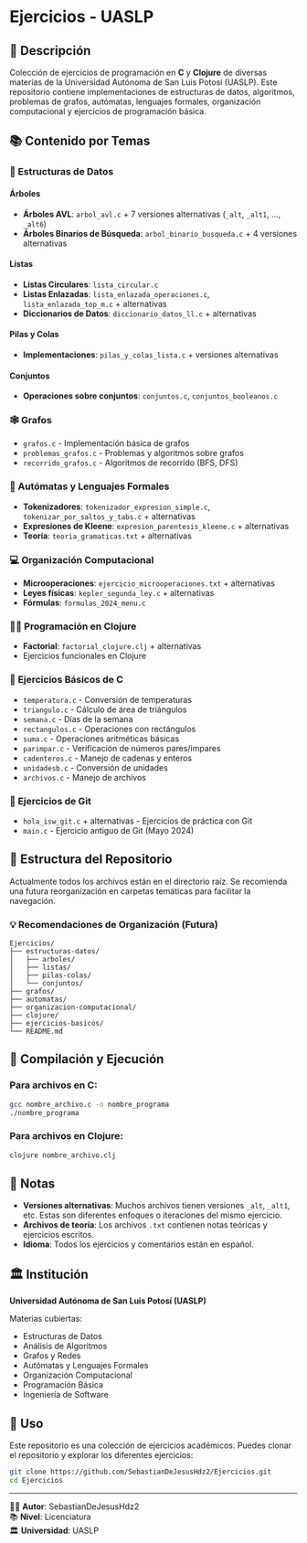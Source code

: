 # Ejercicios - UASLP

## 📖 Descripción

Colección de ejercicios de programación en **C** y **Clojure** de diversas materias de la Universidad Autónoma de San Luis Potosí (UASLP). Este repositorio contiene implementaciones de estructuras de datos, algoritmos, problemas de grafos, autómatas, lenguajes formales, organización computacional y ejercicios de programación básica.

## 📚 Contenido por Temas

### 🌳 Estructuras de Datos

#### Árboles
- **Árboles AVL**: `arbol_avl.c` + 7 versiones alternativas (`_alt`, `_alt1`, ..., `_alt6`)
- **Árboles Binarios de Búsqueda**: `arbol_binario_busqueda.c` + 4 versiones alternativas

#### Listas
- **Listas Circulares**: `lista_circular.c`
- **Listas Enlazadas**: `lista_enlazada_operaciones.c`, `lista_enlazada_top_m.c` + alternativas
- **Diccionarios de Datos**: `diccionario_datos_ll.c` + alternativas

#### Pilas y Colas
- **Implementaciones**: `pilas_y_colas_lista.c` + versiones alternativas

#### Conjuntos
- **Operaciones sobre conjuntos**: `conjuntos.c`, `conjuntos_booleanos.c`

### 🕸️ Grafos
- `grafos.c` - Implementación básica de grafos
- `problemas_grafos.c` - Problemas y algoritmos sobre grafos
- `recorrido_grafos.c` - Algoritmos de recorrido (BFS, DFS)

### 🧠 Autómatas y Lenguajes Formales
- **Tokenizadores**: `tokenizador_expresion_simple.c`, `tokenizar_por_saltos_y_tabs.c` + alternativas
- **Expresiones de Kleene**: `expresion_parentesis_kleene.c` + alternativas
- **Teoría**: `teoria_gramaticas.txt` + alternativas

### 💻 Organización Computacional
- **Microoperaciones**: `ejercicio_microoperaciones.txt` + alternativas
- **Leyes físicas**: `kepler_segunda_ley.c` + alternativas
- **Fórmulas**: `formulas_2024_menu.c`

### 🧑‍💻 Programación en Clojure
- **Factorial**: `factorial_clojure.clj` + alternativas
- Ejercicios funcionales en Clojure

### 👶 Ejercicios Básicos de C
- `temperatura.c` - Conversión de temperaturas
- `triangulo.c` - Cálculo de área de triángulos
- `semana.c` - Días de la semana
- `rectangulos.c` - Operaciones con rectángulos
- `suma.c` - Operaciones aritméticas básicas
- `parimpar.c` - Verificación de números pares/impares
- `cadenteros.c` - Manejo de cadenas y enteros
- `unidadesb.c` - Conversión de unidades
- `archivos.c` - Manejo de archivos

### 🐛 Ejercicios de Git
- `hola_isw_git.c` + alternativas - Ejercicios de práctica con Git
- `main.c` - Ejercicio antiguo de Git (Mayo 2024)

## 📁 Estructura del Repositorio

Actualmente todos los archivos están en el directorio raíz. Se recomienda una futura reorganización en carpetas temáticas para facilitar la navegación.

### 💡 Recomendaciones de Organización (Futura)

```
Ejercicios/
├── estructuras-datos/
│   ├── arboles/
│   ├── listas/
│   ├── pilas-colas/
│   └── conjuntos/
├── grafos/
├── automatas/
├── organizacion-computacional/
├── clojure/
├── ejercicios-basicos/
└── README.md
```

## 🔧 Compilación y Ejecución
### Para archivos en C:
```bash
gcc nombre_archivo.c -o nombre_programa
./nombre_programa
```

### Para archivos en Clojure:
```bash
clojure nombre_archivo.clj
```

## 📝 Notas

- **Versiones alternativas**: Muchos archivos tienen versiones `_alt`, `_alt1`, etc. Estas son diferentes enfoques o iteraciones del mismo ejercicio.
- **Archivos de teoría**: Los archivos `.txt` contienen notas teóricas y ejercicios escritos.
- **Idioma**: Todos los ejercicios y comentarios están en español.

## 🏛️ Institución
**Universidad Autónoma de San Luis Potosí (UASLP)**

Materias cubiertas:
- Estructuras de Datos
- Análisis de Algoritmos
- Grafos y Redes
- Autómatas y Lenguajes Formales
- Organización Computacional
- Programación Básica
- Ingeniería de Software

## 🚀 Uso

Este repositorio es una colección de ejercicios académicos. Puedes clonar el repositorio y explorar los diferentes ejercicios:

```bash
git clone https://github.com/SebastianDeJesusHdz2/Ejercicios.git
cd Ejercicios
```

---

👨‍🏫 **Autor**: SebastianDeJesusHdz2  
📚 **Nivel**: Licenciatura  
🏛️ **Universidad**: UASLP

